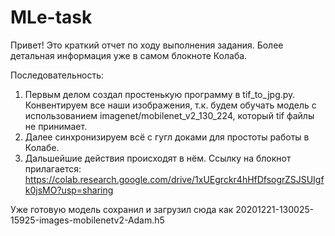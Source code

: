 # MLe-task

Привет! Это краткий отчет по ходу выполнения задания. Более детальная информация уже в самом блокноте Колаба.

Последовательность:

1. Первым делом создал простенькую программу в tif_to_jpg.py. Конвентируем все наши изображения, т.к. будем обучать модель с использованием imagenet/mobilenet_v2_130_224, который tif файлы не принимает.
2. Далее синхронизируем всё с гугл доками для простоты работы в Колабе.
3. Дальшейшие действия происходят в нём. Ссылку на блокнот прилагается:
https://colab.research.google.com/drive/1xUEgrckr4hHfDfsogrZSJSUIgfk0jsMO?usp=sharing

Уже готовую модель сохранил и загрузил сюда как 20201221-130025-15925-images-mobilenetv2-Adam.h5
